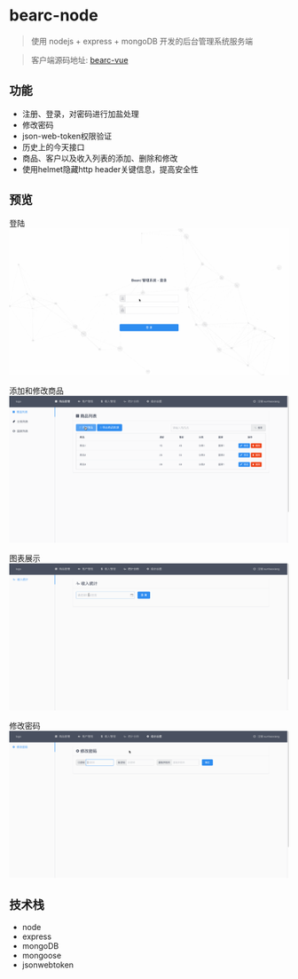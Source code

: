 # bearc-node

> 使用 nodejs + express + mongoDB 开发的后台管理系统服务端

> 客户端源码地址: [bearc-vue](https://github.com/sunhaoxiang/bearc-vue)

## 功能

- 注册、登录，对密码进行加盐处理
- 修改密码
- json-web-token权限验证
- 历史上的今天接口
- 商品、客户以及收入列表的添加、删除和修改
- 使用helmet隐藏http header关键信息，提高安全性

## 预览

登陆  
![1](https://raw.githubusercontent.com/sunhaoxiang/bearc-node/master/preview-images/1.gif)

添加和修改商品  
![2](https://raw.githubusercontent.com/sunhaoxiang/bearc-node/master/preview-images/2.gif)

图表展示  
![3](https://raw.githubusercontent.com/sunhaoxiang/bearc-node/master/preview-images/3.gif)

修改密码  
![4](https://raw.githubusercontent.com/sunhaoxiang/bearc-node/master/preview-images/4.gif)

## 技术栈

- node
- express
- mongoDB
- mongoose
- jsonwebtoken
